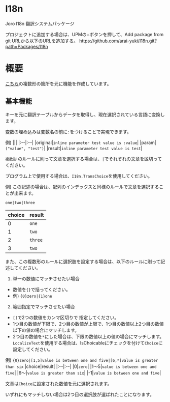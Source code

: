 # I18n
Joro I18n 翻訳システムパッケージ

プロジェクトに追加する場合は、UPMの+ボタンを押して、Add package from git URLから以下のURLを追加する。
https://github.com/arai-yuki/I18n.git?path=Packages/I18n

# 概要
[こちら](https://readouble.com/laravel/9.x/ja/localization.html)の複数形の箇所を元に機能を作成しています。

## 基本機能
キーを元に翻訳テーブルからデータを取得し、現在選択されている言語に変換します。

変数の埋め込みは変数名の前に`:`をつけることで実現できます。

例) 
|||
|:--|:--|
|original|`inline parameter test value is :value`|
|param| `("value", "test")`|
|result|`inline parameter test value is test`|

`複数形` のルールに則って文章を選択する場合は、`|`でそれぞれの文章を区切ってください。

プログラム上で使用する場合は、`I18n.TransChoice`を使用してください。

例)
この記述の場合は、配列のインデックスと同様のルールで文章を選択することが出来ます。

`one|two|three`

|choice|result|
|:--|:--|
|0|`one`|
|1|`two`|
|2|`three`|
|3|`two`|


また、この複数形のルールに選択肢を設定する場合は、以下のルールに則って記述してください。
1. 単一の数値にマッチさせたい場合
  - 数値を`{}`で括ってください。
  - 例) `{0}zero|{1}one`
2. 範囲指定でマッチさせたい場合
  - `[]`で2つの数値をカンマ区切りで 指定してください。
  - 1つ目の数値が下限で、2つ目の数値が上限で、1つ目の数値以上2つ目の数値以下の値の場合にマッチします。
  - 2つ目の数値を`*`にした場合は、下限の数値以上の値の場合にマッチします。
`LocalizeText`を使用する場合は、IsChoicableにチェックを付けて`Choice`に設定してください。

例)
`{0}zero|[1,5]value is between one and five|[6,*]value is greater than six`
|choice|result|
|:--|:--|
|0|`zero`|
|1～5|`value is between one and five`|
|6～|`value is greater than six`|
|-1|`value is between one and five`|

文章は`Choice`に設定された数値を元に選択されます。

いずれにもマッチしない場合は2つ目の選択肢が選ばれたことになります。
